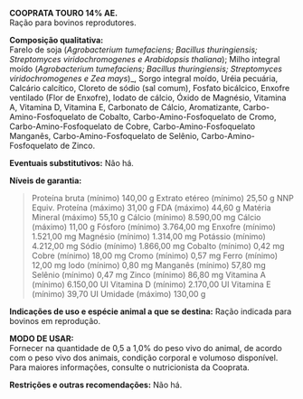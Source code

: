 ﻿**COOPRATA TOURO 14% AE.**                                                           
Ração para bovinos reprodutores.

**Composição qualitativa:**                                                                   
Farelo de soja (*Agrobacterium tumefaciens; Bacillus thuringiensis; Streptomyces viridochromogenes e Arabidopsis thaliana*); Milho integral moído (*Agrobacterium tumefaciens; Bacillus thuringiensis; Streptomyces viridochromogenes e Zea mays*)_, Sorgo integral moído, Uréia pecuária, Calcário calcítico, Cloreto de sódio (sal comum), Fosfato bicálcico, Enxofre ventilado (Flor de Enxofre), Iodato de cálcio, Óxido de Magnésio, Vitamina A, Vitamina D, Vitamina E, Carbonato de Cálcio, Aromatizante, Carbo-Amino-Fosfoquelato de Cobalto, Carbo-Amino-Fosfoquelato de Cromo, Carbo-Amino-Fosfoquelato de Cobre, Carbo-Amino-Fosfoquelato Manganês, Carbo-Amino-Fosfoquelato de Selênio, Carbo-Amino-Fosfoquelato de Zinco.

**Eventuais substitutivos:**
Não há.

**Níveis de garantia:**
>Proteína bruta (mínimo) 140,00 g
>Extrato etéreo (mínimo) 25,50 g
>NNP Equiv. Proteína (máximo) 31,00 g
>FDA (máximo) 44,60 g
>Matéria Mineral (máximo) 55,10 g
>Cálcio (mínimo) 8.590,00 mg
>Cálcio (máximo) 11,00 g
>Fósforo (mínimo) 3.764,00 mg
>Enxofre (mínimo) 1.521,00 mg
>Magnésio (mínimo) 1.314,00 mg
>Potássio (mínimo) 4.212,00 mg
>Sódio (mínimo) 1.866,00 mg
>Cobalto (mínimo) 0,42 mg
>Cobre (mínimo) 18,00 mg
>Cromo (mínimo) 0,57 mg
>Ferro (mínimo) 12,00 mg
>Iodo (mínimo) 0,80 mg
>Manganês (mínimo) 57,80 mg
>Selênio (mínimo) 0,47 mg
>Zinco (mínimo) 86,80 mg
>Vitamina A (mínimo) 6.150,00 UI
>Vitamina D (mínimo) 2.170,00 UI
>Vitamina E (mínimo) 39,70 UI
>Umidade (máximo) 130,00 g

**Indicações de uso e espécie animal a que se destina:**
Ração indicada para bovinos em reprodução.

**MODO DE USAR:**                                                                
Fornecer na quantidade de 0,5 a 1,0% do peso vivo do animal, de acordo com o peso vivo dos animais, condição corporal e volumoso disponível. Para maiores informações, consulte o nutricionista da Cooprata.

**Restrições e outras recomendações:**
Não há.
